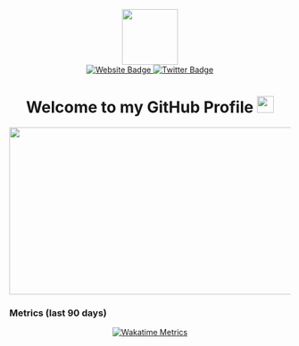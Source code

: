 <div id="header" align="center">
  <img src="https://github.com/user-attachments/assets/c79c3d9c-c1c6-4de8-b134-d96659ba3b04" width="100"/>

 <div id="badges">
   <a href="https://stadprin.com/">
     <img src="https://img.shields.io/badge/Website-blue?style=for-the-badge&logoColor=white" alt="Website Badge">
   </a>
  
   <a href="https://search.stadprin.com/search?q=searXNG">
     <img src="https://img.shields.io/badge/searXNG-lightblue?style=for-the-badge&logo=twitter&logoColor=white" alt="Twitter Badge">
   </a>
 </div>
 
 <h1>
  Welcome to my GitHub Profile 
   <img src="https://media.giphy.com/media/hvRJCLFzcasrR4ia7z/giphy.gif" width="30px"/>
 </h1>
 
 <div align="center">
   <img src="https://media.giphy.com/media/dWesBcTLavkZuG35MI/giphy.gif" width="600" height="300"/>
 </div>
</div>

### Metrics (last 90 days)

<div style="display: flex; flex-wrap: wrap; justify-content: center; gap: 20px;">
  <a href="https://github.com/brandenvs">
    <img src="https://github-readme-stats-brandenvs-projects.vercel.app/api/wakatime/?username=brandenvs&layout=compact&custom_title=Language%20Metrics&theme=tokyonight" alt="Wakatime Metrics" />
  </a>
</div>
